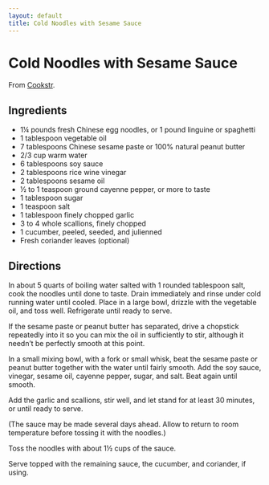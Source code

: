 ```yaml
---
layout: default
title: Cold Noodles with Sesame Sauce
---
```


# Cold Noodles with Sesame Sauce

From
[Cookstr](http://www.cookstr.com/recipes/cold-noodles-with-sesame-sauce).

## Ingredients

-   1¼ pounds fresh Chinese egg noodles, or 1 pound linguine or
    spaghetti
-   1 tablespoon vegetable oil
-   7 tablespoons Chinese sesame paste or 100% natural peanut butter
-   2/3 cup warm water
-   6 tablespoons soy sauce
-   2 tablespoons rice wine vinegar
-   2 tablespoons sesame oil
-   ½ to 1 teaspoon ground cayenne pepper, or more to taste
-   1 tablespoon sugar
-   1 teaspoon salt
-   1 tablespoon finely chopped garlic
-   3 to 4 whole scallions, finely chopped
-   1 cucumber, peeled, seeded, and julienned
-   Fresh coriander leaves (optional)

## Directions

In about 5 quarts of boiling water salted with 1 rounded tablespoon
salt, cook the noodles until done to taste. Drain immediately and rinse
under cold running water until cooled. Place in a large bowl, drizzle
with the vegetable oil, and toss well. Refrigerate until ready to serve.

If the sesame paste or peanut butter has separated, drive a chopstick
repeatedly into it so you can mix the oil in sufficiently to stir,
although it needn’t be perfectly smooth at this point.

In a small mixing bowl, with a fork or small whisk, beat the sesame
paste or peanut butter together with the water until fairly smooth. Add
the soy sauce, vinegar, sesame oil, cayenne pepper, sugar, and salt.
Beat again until smooth.

Add the garlic and scallions, stir well, and let stand for at least 30
minutes, or until ready to serve.

(The sauce may be made several days ahead. Allow to return to room
temperature before tossing it with the noodles.)

Toss the noodles with about 1½ cups of the sauce.

Serve topped with the remaining sauce, the cucumber, and coriander, if
using.
